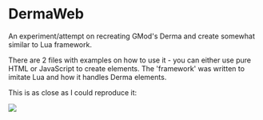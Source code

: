 # DermaWeb
An experiment/attempt on recreating GMod's Derma and create somewhat similar to Lua framework.

There are 2 files with examples on how to use it - you can either use pure HTML or JavaScript to create elements.
The 'framework' was written to imitate Lua and how it handles Derma elements.

This is as close as I could reproduce it:

![](http://puu.sh/qvbAj/72206fecb7.png)
